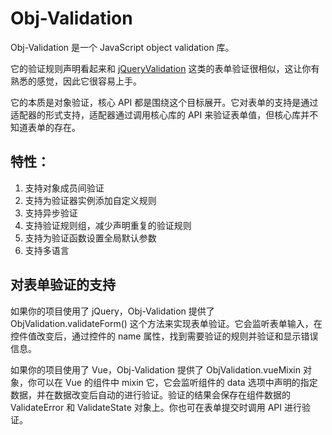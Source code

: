 # Obj-Validation

Obj-Validation 是一个 JavaScript object validation 库。

它的验证规则声明看起来和 [jQueryValidation](https://jqueryvalidation.org/) 这类的表单验证很相似，这让你有熟悉的感觉，因此它很容易上手。

它的本质是对象验证，核心 API 都是围绕这个目标展开。它对表单的支持是通过适配器的形式支持，适配器通过调用核心库的 API 来验证表单值，但核心库并不知道表单的存在。

## 特性：

1. 支持对象成员间验证
2. 支持为验证器实例添加自定义规则
3. 支持异步验证
4. 支持验证规则组，减少声明重复的验证规则
5. 支持为验证函数设置全局默认参数
6. 支持多语言

## 对表单验证的支持

如果你的项目使用了 jQuery，Obj-Validation 提供了 ObjValidation.validateForm() 这个方法来实现表单验证。它会监听表单输入，在控件值改变后，通过控件的 name 属性，找到需要验证的规则并验证和显示错误信息。

如果你的项目使用了 Vue，Obj-Validation 提供了 ObjValidation.vueMixin 对象，你可以在 Vue 的组件中 mixin 它，它会监听组件的 data 选项中声明的指定数据，并在数据改变后自动的进行验证。验证的结果会保存在组件数据的 ValidateError 和 ValidateState 对象上。你也可在表单提交时调用 API 进行验证。


